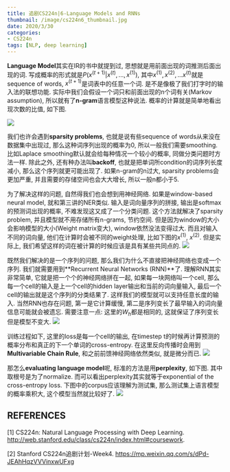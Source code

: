 ```yaml
---
title: 追剧CS224n|6-Language Models and RNNs
thumbnail: /image/cs224n6_thumbnail.jpg
date: 2020/3/30
categories: 
- CS224n
tags: [NLP, deep learning]
---
```


**Language Model**其实在IR的书中就提到过, 思想就是用前面出现的词推测后面出现的词. 写成概率的形式就是$P(x^{(t+1)}|x^{(t)},..., x^{(1)})$, 其中$x^{(1)}, x^{(2)},... x^{(t)}$就是sequence of words, $x^{(t+1)}$是词表中的任意一个词. 是不是像极了我们打字时的输入法的联想功能. 实际中我们会假设一个词只和前面出现的n个词有关(Markov assumption), 所以就有了**n-gram**语言模型这种说法. 概率的计算就是简单地看出现次数的比值, 如下图.
<!-- more -->
![](/image/cs224n6_1.png)

我们也许会遇到**sparsity problems**, 也就是说有些sequence of words从来没在数据集中出现过, 那么这种词序列出现的概率为0, 所以一般我们需要smoothing. 比如Laplace smoothing默认就会给每种情况一个较小的概率, 同做分类问题时方法一样. 除此之外, 还有种办法叫**backoff**, 也就是把单词所condition的词序列长度减小, 那么这个序列就更可能出现了. 如果n-gram的n过大, sparsity problems会更加严重, 并且需要的存储空间也会大大增长, 所以一般n都小于5. 

为了解决这样的问题, 自然得我们也会想到用神经网络. 如果是window-based neural model, 就和第三讲的NER类似. 输入是词向量序列的拼接, 输出是softmax的预测词出现的概率, 不难发现这又成了一个分类问题. 这个方法就解决了sparsity problem, 并且模型就不用存储所有n-grams, 节约空间. 但是因为window的大小会影响模型的大小(Weight matrix变大), window依然没法变得过大. 而且对输入不同的词向量, 他们在计算时会被不同的weight处理, 比如下图的$x^{(1)}$, $x^{(2)}$. 但是实际上, 我们希望这样的词在被计算的时候应该是具有某些共同点的.
![](/image/cs224n6_2.png)

既然我们解决的是一个序列的问题, 那么我们为什么不直接把神经网络也变成一个序列. 我们就需要用到**Recurrent Neural Networks (RNN)**了. 理解RNN其实非常简单, 它就是把一个个的神经网络拼在一起, 如果每一块网络叫一个cell, 那么每一个cell的输入是上一个cell的hidden layer输出和当前的词向量输入, 最后一个cell的输出就是这个序列的分类结果了. 这样我们的模型就可以支持任意长度的输入. 当然RNN也存在问题, 第一是它计算缓慢, 第二是序列变长了最早输入的词向量信息可能就会被遗忘. 需要注意一点: 这里的$W_{h}$都是相同的, 这就保证了序列变长但是模型不变大. 
![](/image/cs224n6_3.png)

训练过程如下, 这里的loss是每一个cell的输出, 在timestep t的时候再计算预测的概率分布和真正的下一个单词的cross-entropy. 在这里反向传播时会用到**Multivariable Chain Rule**, 和之前前馈神经网络依然类似, 就是微分而已.
![](/image/cs224n6_4.png)

那怎么**evaluating language model**呢, 标准的方法是用**perplexity**, 如下图. 其中取根号是为了normalize. 而可以看出perplexity其实就等于exponential of the cross-entropy loss. 下图中的corpus应该理解为测试集, 那么测试集上语言模型的概率乘积大, 这个模型当然就比较好了.
![](/image/cs224n6_5.png)

## REFERENCES
[1] CS224n: Natural Language Processing with Deep Learning. http://web.stanford.edu/class/cs224n/index.html#coursework.

[2] Stanford CS224n追剧计划-Week4. https://mp.weixin.qq.com/s/dPd-JEAhHqzVVVinxwUFxg